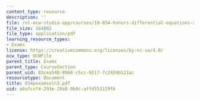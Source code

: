 ```yaml
---
content_type: resource
description: ''
file: /ol-ocw-studio-app/courses/18-034-honors-differential-equations-spring-2004/a0afccf4293e20a89b0caffd553229f6_034pexamsoln3.pdf
file_size: 164002
file_type: application/pdf
learning_resource_types:
- Exams
license: https://creativecommons.org/licenses/by-nc-sa/4.0/
ocw_type: OCWFile
parent_title: Exams
parent_type: CourseSection
parent_uid: 83cea548-8968-c5cc-9217-7c2459b121ac
resourcetype: Document
title: 034pexamsoln3.pdf
uid: a0afccf4-293e-20a8-9b0c-affd553229f6
---
```

